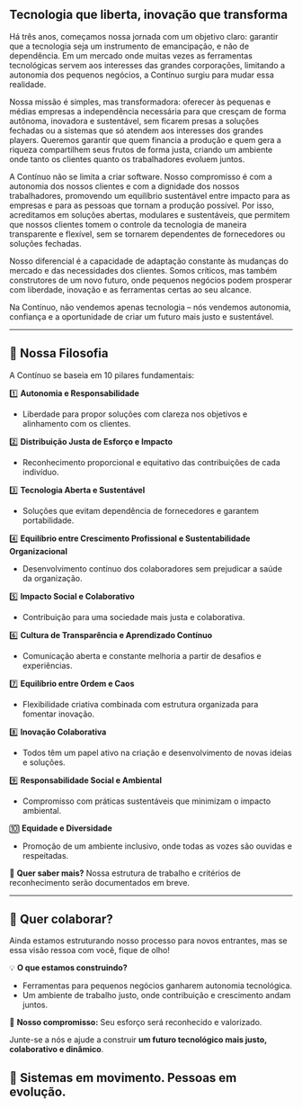 ## **Tecnologia que liberta, inovação que transforma**  

Há três anos, começamos nossa jornada com um objetivo claro: garantir que a tecnologia seja um instrumento de emancipação, e não de dependência. Em um mercado onde muitas vezes as ferramentas tecnológicas servem aos interesses das grandes corporações, limitando a autonomia dos pequenos negócios, a Contínuo surgiu para mudar essa realidade.

Nossa missão é simples, mas transformadora: oferecer às pequenas e médias empresas a independência necessária para que cresçam de forma autônoma, inovadora e sustentável, sem ficarem presas a soluções fechadas ou a sistemas que só atendem aos interesses dos grandes players. Queremos garantir que quem financia a produção e quem gera a riqueza compartilhem seus frutos de forma justa, criando um ambiente onde tanto os clientes quanto os trabalhadores evoluem juntos.

A Contínuo não se limita a criar software. Nosso compromisso é com a autonomia dos nossos clientes e com a dignidade dos nossos trabalhadores, promovendo um equilíbrio sustentável entre impacto para as empresas e para as pessoas que tornam a produção possível. Por isso, acreditamos em soluções abertas, modulares e sustentáveis, que permitem que nossos clientes tomem o controle da tecnologia de maneira transparente e flexível, sem se tornarem dependentes de fornecedores ou soluções fechadas.

Nosso diferencial é a capacidade de adaptação constante às mudanças do mercado e das necessidades dos clientes. Somos críticos, mas também construtores de um novo futuro, onde pequenos negócios podem prosperar com liberdade, inovação e as ferramentas certas ao seu alcance.

Na Contínuo, não vendemos apenas tecnologia – nós vendemos autonomia, confiança e a oportunidade de criar um futuro mais justo e sustentável.

---

## 🌱 **Nossa Filosofia**  

A Contínuo se baseia em 10 pilares fundamentais:

1️⃣ **Autonomia e Responsabilidade**  
   - Liberdade para propor soluções com clareza nos objetivos e alinhamento com os clientes.

2️⃣ **Distribuição Justa de Esforço e Impacto**  
   - Reconhecimento proporcional e equitativo das contribuições de cada indivíduo.

3️⃣ **Tecnologia Aberta e Sustentável**  
   - Soluções que evitam dependência de fornecedores e garantem portabilidade.

4️⃣ **Equilíbrio entre Crescimento Profissional e Sustentabilidade Organizacional**  
   - Desenvolvimento contínuo dos colaboradores sem prejudicar a saúde da organização.

5️⃣ **Impacto Social e Colaborativo**  
   - Contribuição para uma sociedade mais justa e colaborativa.

6️⃣ **Cultura de Transparência e Aprendizado Contínuo**  
   - Comunicação aberta e constante melhoria a partir de desafios e experiências.

7️⃣ **Equilíbrio entre Ordem e Caos**  
   - Flexibilidade criativa combinada com estrutura organizada para fomentar inovação.

8️⃣ **Inovação Colaborativa**  
   - Todos têm um papel ativo na criação e desenvolvimento de novas ideias e soluções.

9️⃣ **Responsabilidade Social e Ambiental**  
   - Compromisso com práticas sustentáveis que minimizam o impacto ambiental.

🔟 **Equidade e Diversidade**  
   - Promoção de um ambiente inclusivo, onde todas as vozes são ouvidas e respeitadas.

📌 **Quer saber mais?** Nossa estrutura de trabalho e critérios de reconhecimento serão documentados em breve.  

---

## 🤝 **Quer colaborar?**  

Ainda estamos estruturando nosso processo para novos entrantes, mas se essa visão ressoa com você, fique de olho!  

💡 **O que estamos construindo?**  
- Ferramentas para pequenos negócios ganharem autonomia tecnológica.  
- Um ambiente de trabalho justo, onde contribuição e crescimento andam juntos.  

🚀 **Nosso compromisso:** Seu esforço será reconhecido e valorizado.  

Junte-se a nós e ajude a construir **um futuro tecnológico mais justo, colaborativo e dinâmico**.  

🔄 **Sistemas em movimento. Pessoas em evolução.**  
---

